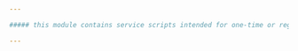 ```yaml
---

##### this module contains service scripts intended for one-time or regular actions, but not used in the permanent operation of the application.

---
```


